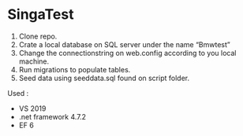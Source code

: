 # SingaTest

1. Clone repo.
2. Crate a local database on SQL server under the name “Bmwtest”
3. Change the connectionstring on web.config according to you local machine.
4. Run migrations to populate tables.
5. Seed data using seeddata.sql found on script folder.

Used : 
- VS 2019 
- .net framework 4.7.2
- EF 6
